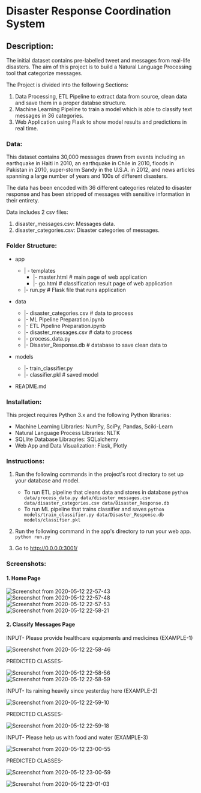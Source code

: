 # Disaster Response Coordination System

## Description:

The initial dataset contains pre-labelled tweet and messages from real-life disasters. The aim of this project is to build a Natural Language Processing tool that categorize messages.

The Project is divided into the following Sections:

1. Data Processing, ETL Pipeline to extract data from source, clean data and save them in a proper databse structure.
2. Machine Learning Pipeline to train a model which is able to classify text messages in 36 categories.
3. Web Application using Flask to show model results and predictions in real time.

### Data:

This dataset contains 30,000 messages drawn from events including an earthquake in Haiti in 2010, an earthquake in Chile in 2010, floods in Pakistan in 2010, super-storm Sandy in the U.S.A. in 2012, and news articles spanning a large number of years and 100s of different disasters.

The data has been encoded with 36 different categories related to disaster response and has been stripped of messages with sensitive information in their entirety.

Data includes 2 csv files:

1. disaster_messages.csv: Messages data.
2. disaster_categories.csv: Disaster categories of messages.

### Folder Structure:

* app
    * | - templates
        * |- master.html # main page of web application
        * |- go.html # classification result page of web application
    * |- run.py # Flask file that runs application

* data
   * |- disaster_categories.csv # data to process
   * |- ML Pipeline Preparation.ipynb
   * |- ETL Pipeline Preparation.ipynb
   * |- disaster_messages.csv # data to process
   * |- process_data.py
   * |- Disaster_Response.db # database to save clean data to
   
* models
   * |- train_classifier.py
   * |- classifier.pkl # saved model

* README.md

### Installation:

This project requires Python 3.x and the following Python libraries:

* Machine Learning Libraries: NumPy, SciPy, Pandas, Sciki-Learn
* Natural Language Process Libraries: NLTK
* SQLlite Database Libraqries: SQLalchemy
* Web App and Data Visualization: Flask, Plotly

### Instructions:

1. Run the following commands in the project's root directory to set up your database and model.

    - To run ETL pipeline that cleans data and stores in database
        `python data/process_data.py data/disaster_messages.csv data/disaster_categories.csv data/Disaster_Response.db`
    - To run ML pipeline that trains classifier and saves
        `python models/train_classifier.py data/Disaster_Response.db models/classifier.pkl`

3. Run the following command in the app's directory to run your web app.
    `python run.py`

4. Go to http://0.0.0.0:3001/

### Screenshots:

#### 1. Home Page

![Screenshot from 2020-05-12 22-57-43](https://user-images.githubusercontent.com/34116562/81772729-39c76c80-9504-11ea-85e9-e5f45db2cbf6.png)
![Screenshot from 2020-05-12 22-57-48](https://user-images.githubusercontent.com/34116562/81772741-3d5af380-9504-11ea-9ce3-afc7e78dddda.png)
![Screenshot from 2020-05-12 22-57-53](https://user-images.githubusercontent.com/34116562/81772747-41871100-9504-11ea-942b-38846c7d49bf.png)
![Screenshot from 2020-05-12 22-58-21](https://user-images.githubusercontent.com/34116562/81772751-451a9800-9504-11ea-9fe6-76bae5341ad4.png)

#### 2. Classify Messages Page

INPUT- Please provide healthcare equipments and medicines (EXAMPLE-1)

![Screenshot from 2020-05-12 22-58-46](https://user-images.githubusercontent.com/34116562/81772761-4c41a600-9504-11ea-88af-90ecd9eb4ff5.png)

PREDICTED CLASSES- 

![Screenshot from 2020-05-12 22-58-56](https://user-images.githubusercontent.com/34116562/81772878-9b87d680-9504-11ea-8190-b9e4c8ae9e5b.png)
![Screenshot from 2020-05-12 22-58-59](https://user-images.githubusercontent.com/34116562/81772887-9fb3f400-9504-11ea-8ed5-aae7f9d51e2d.png)

INPUT- Its raining heavily since yesterday here (EXAMPLE-2)

![Screenshot from 2020-05-12 22-59-10](https://user-images.githubusercontent.com/34116562/81773045-13560100-9505-11ea-8a95-f0992ec2236e.png)

PREDICTED CLASSES- 

![Screenshot from 2020-05-12 22-59-18](https://user-images.githubusercontent.com/34116562/81773048-14872e00-9505-11ea-874f-b5fa49ac5d28.png)


INPUT- Please help us with food and water (EXAMPLE-3)

![Screenshot from 2020-05-12 23-00-55](https://user-images.githubusercontent.com/34116562/81773447-e3f3c400-9505-11ea-966a-e83099565f2a.png)


PREDICTED CLASSES- 

![Screenshot from 2020-05-12 23-00-59](https://user-images.githubusercontent.com/34116562/81773451-e6eeb480-9505-11ea-93c3-f44885c83960.png)

![Screenshot from 2020-05-12 23-01-03](https://user-images.githubusercontent.com/34116562/81773456-e9e9a500-9505-11ea-80b1-abd9c49830c2.png)
